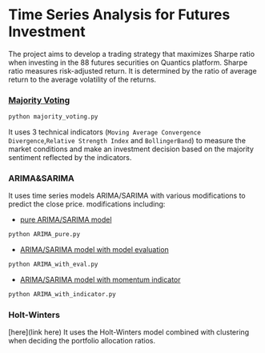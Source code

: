 # Time Series Analysis for Futures Investment
The project aims to develop a trading strategy that maximizes Sharpe ratio when investing in the 88 futures securities on Quantics platform. Sharpe ratio measures risk-adjusted return. It is determined by the ratio of average return to the average volatility of the returns. 

### [Majority Voting](https://github.com/yy96/Team_Ravioli_Timeseries/blob/master/majority_voting.py)

```sh
python majority_voting.py
```
It uses 3 technical indicators (`Moving Average Convergence Divergence`,`Relative Strength Index` and `BollingerBand`) to measure the market conditions and make an investment decision based on the majority sentiment reflected by the indicators.

### ARIMA&SARIMA 
It uses time series models ARIMA/SARIMA with various modifications to predict the close price.
modifications including:
- [pure ARIMA/SARIMA model](https://github.com/yy96/Team_Ravioli_Timeseries/blob/master/ARIMA_pure.py)

```sh
python ARIMA_pure.py
```
- [ARIMA/SARIMA model with model evaluation](https://github.com/yy96/Team_Ravioli_Timeseries/blob/master/ARIMA_with_eval.py)

```sh
python ARIMA_with_eval.py
```
- [ARIMA/SARIMA model with momentum indicator](https://github.com/yy96/Team_Ravioli_Timeseries/commit/64a94c471e1253f76c96cb14be0ca67105eb74fd)

```sh
python ARIMA_with_indicator.py
```

### Holt-Winters 
[here](link here)
It uses the Holt-Winters model combined with clustering when deciding the portfolio allocation ratios.
